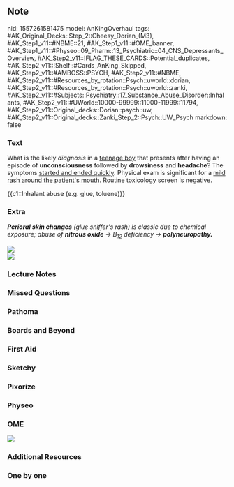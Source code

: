 ## Note
nid: 1557261581475
model: AnKingOverhaul
tags: #AK_Original_Decks::Step_2::Cheesy_Dorian_(M3), #AK_Step1_v11::#NBME::21, #AK_Step1_v11::#OME_banner, #AK_Step1_v11::#Physeo::09_Pharm::13_Psychiatric::04_CNS_Depressants_Overview, #AK_Step2_v11::!FLAG_THESE_CARDS::Potential_duplicates, #AK_Step2_v11::!Shelf::#Cards_AnKing_Skipped, #AK_Step2_v11::#AMBOSS::PSYCH, #AK_Step2_v11::#NBME, #AK_Step2_v11::#Resources_by_rotation::Psych::uworld::dorian, #AK_Step2_v11::#Resources_by_rotation::Psych::uworld::zanki, #AK_Step2_v11::#Subjects::Psychiatry::17_Substance_Abuse_Disorder::Inhalants, #AK_Step2_v11::#UWorld::10000-99999::11000-11999::11794, #AK_Step2_v11::Original_decks::Dorian::psych::uw, #AK_Step2_v11::Original_decks::Zanki_Step_2::Psych::UW_Psych
markdown: false

### Text
What is the likely <i>diagnosis</i> in a <u>teenage boy</u> that
presents after having an episode of <b>unconsciousness</b> followed
by <b>drowsiness</b> and <b>headache</b>? The symptoms <u>started
and ended quickly</u>. Physical exam is significant for a <u>mild
rash around the patient's mouth</u>. Routine toxicology screen is
negative.
<div>
  {{c1::Inhalant abuse (e.g. glue, toluene)}}
</div>

### Extra
<i><b>Perioral skin changes</b> (glue sniffer's rash) is classic
due to chemical exposure; abuse of <b>nitrous oxide</b> →
B<sub>12</sub> deficiency → <b>polyneuropathy.</b></i>
<div>
  <div>
    <i><b><img src="paste-4607666684952577.jpg" class=
    "resizer"></b></i>
  </div>
  <div>
    <i><b><img src="paste-1877725342072833.jpg" class=
    "resizer"></b></i>
  </div>
</div>

### Lecture Notes


### Missed Questions


### Pathoma


### Boards and Beyond


### First Aid


### Sketchy


### Pixorize


### Physeo


### OME
<div class="ome-widget">
  <a href="https://onlinemeded.org?ref=anki"><img src=
  "_OME_AnkiFlashcards_General_7.png"></a>
</div>

### Additional Resources


### One by one

